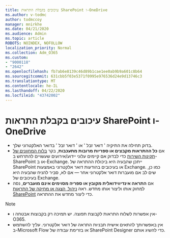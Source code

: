 ```yaml
---
title: עיכובים בקבלת התראות SharePoint ו-OneDrive
ms.author: v-todmc
author: todmccoy
manager: mnirkhe
ms.date: 04/21/2020
ms.audience: Admin
ms.topic: article
ROBOTS: NOINDEX, NOFOLLOW
localization_priority: Normal
ms.collection: Adm_O365
ms.custom:
- "9000118"
- "2642"
ms.openlocfilehash: fb7ab6e8139c46d89b1cae1ee0ab9b9a601c8b64
ms.sourcegitcommit: 631cbb5f03e5371f0995e976536d24e9d13746c3
ms.translationtype: MT
ms.contentlocale: he-IL
ms.lasthandoff: 04/22/2020
ms.locfileid: "43742002"
---
```

# <a name="delays-in-receiving-sharepoint-and-onedrive-alerts"></a>עיכובים בקבלת התראות SharePoint ו-OneDrive

- בדוק תחילה את התיקיה ' דואר זבל ' או ' דואר זבל ' בדואר האלקטרוני שלך.
- אם **כל ההתראות מקבצים או ספריות מרובות מתעכבות**, בקר [בלוח המחוונים של תקינות השירות](https://portal.office.com/adminportal/home?ref=/servicehealth) כדי לבדוק אם קיימים עלוני יידוע/אירועים שעשויים להתרחש ב-SharePoint או ב-Exchange. ייתכן שהבעיה היא ביכולת ההתראה של SharePoint או בעיכובים בהודעות דואר אלקטרוני באמצעות Exchange. כמו כן, שים לב אם מועברות דואר אלקטרוני אחר — אם לא, סביר להניח שהבעיה היא בעיכובים של Exchange.
- אם **התראה אינדיווידואלית מקובץ או ספריה מסוימים אינם מועברים**, נסה למחוק אותו וליצור אותו מחדש. ראה [ניהול, הצגה או מחיקה של התראות SharePoint](https://support.microsoft.com/office/manage-view-or-delete-sharepoint-alerts-99dfb19c-9a90-4a8c-aba1-aa8c8afb0de2) כדי ליצור מחדש את ההתראה.

> [!NOTE]
> - אין אפשרות לשלוח התראות לקבוצת תפוצה. יש תמיכה רק בקבוצות אבטחה ו-O365.
> - אין באפשרותך להתאים אישית תבניות התראה של דואר אלקטרוני. עליך להשתמש ב-Microsoft Flow או בזרימת עבודה של SharePoint Designer כדי להשיג אותם.
